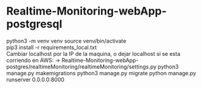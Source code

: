 # Realtime-Monitoring-webApp-postgresql

python3 -m venv venv
source venv/bin/activate  
pip3 install -r requirements_local.txt    
Cambiar localhost por la IP de la maquina, o dejar localhost si se esta corriendo en AWS:
-> Realtime-Monitoring-webApp-postgres/realtimeMonitoring/realtimeMonitoring/settings.py
python3 manage.py makemigrations
python3 manage.py migrate
python manage.py runserver 0.0.0.0:8000